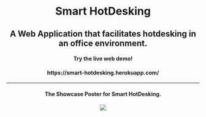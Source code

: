 <h1 align="center"><b>Smart HotDesking</b></h1>
<h2 align="center">A Web Application that facilitates hotdesking in an office environment.</h2>
<h4 align="center">Try the live web demo!</h4>
<h4 align="center">https://smart-hotdesking.herokuapp.com/</h4>
<hr>
<h4 align="center">The Showcase Poster for Smart HotDesking.</h4>
<p align="center">
  <img src="https://i.imgur.com/KZ7r8sV.png">
</p>
